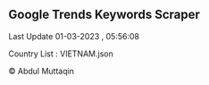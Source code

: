 

## Google Trends Keywords Scraper 
 
Last Update 01-03-2023 , 05:56:08

Country List :
VIETNAM.json



© Abdul Muttaqin 

